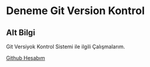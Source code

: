 # Deneme Git Version Kontrol

## Alt Bilgi
Git Versiyok Kontrol Sistemi ile ilgili Çalışmalarım.

[Github Hesabım](http://www.github.com/furkangr)